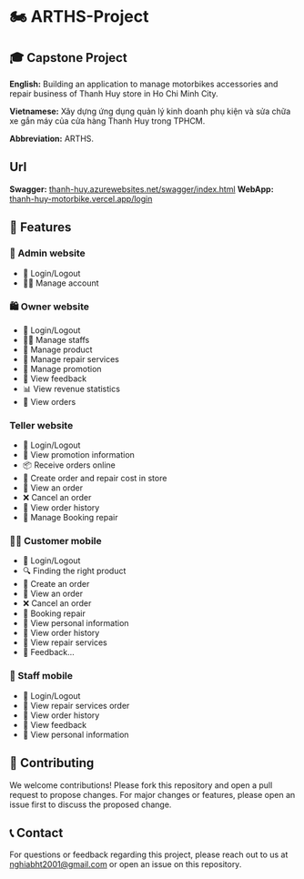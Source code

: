 # 🏍 ARTHS-Project

## 🎓 Capstone Project
**English:** Building an application to manage motorbikes accessories and repair business of Thanh Huy store in Ho Chi Minh City.

**Vietnamese:** Xây dựng ứng dụng quản lý kinh doanh phụ kiện và sửa chữa xe gắn máy của cửa hàng Thanh Huy trong TPHCM.

**Abbreviation:** ARTHS.
## Url
**Swagger:** [thanh-huy.azurewebsites.net/swagger/index.html](https://thanh-huy.azurewebsites.net/swagger/index.html?fbclid=IwAR00rNpxgu44Ouj1SpJJNMTalS7lwCVjn3IDSIAGjLQtkqQ7yFGb5WhKGIk)
**WebApp:** [thanh-huy-motorbike.vercel.app/login](https://thanh-huy-motorbike.vercel.app/login)
## 🌟 Features

### 🔐 Admin website
- 🔑 Login/Logout 
- 🧑‍💼 Manage account

### 🛍️ Owner website
- 🔑 Login/Logout
- 🧑‍💼 Manage staffs
- 🛒 Manage product
- 🔧 Manage repair services
- 🎉 Manage promotion
- 📢 View feedback
- 📊 View revenue statistics
- 📩 View orders
  
### Teller website
- 🔑 Login/Logout
- 🎉 View promotion information
- 📦 Receive orders online
- 🛒 Create order and repair cost in store
- 📄 View an order
- ❌ Cancel an order
- 📜 View order history
- 🧾 Manage Booking repair
  
### 🚴‍♂️ Customer mobile
- 🔑 Login/Logout
- 🔍 Finding the right product
- 🛒 Create an order
- 📄 View an order
- ❌ Cancel an order
- 🧾 Booking repair
- 🧾 View personal information
- 📜 View order history 
- 🔧 View repair services
- 💬 Feedback…

### 👷 Staff mobile
- 🔑 Login/Logout
- 🔧 View repair services order
- 📜 View order history
- 📢 View feedback
- 🧾 View personal information

## 👥 Contributing
We welcome contributions! Please fork this repository and open a pull request to propose changes. For major changes or features, please open an issue first to discuss the proposed change.

## 📞 Contact
For questions or feedback regarding this project, please reach out to us at [nghiabht2001@gmail.com](mailto:nghiabht2001@gmail.com) or open an issue on this repository.
